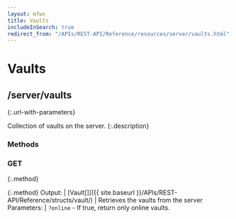 ```yaml
---
layout: mfws
title: Vaults
includeInSearch: true
redirect_from: "/APIs/REST-API/Reference/resources/server/vaults.html"
---
```


# Vaults

## /server/vaults
{:.url-with-parameters}

Collection of vaults on the server. 
{:.description}

### Methods

### GET
{:.method}

{:.method}
Output: | [Vault[]]({{ site.baseurl }}/APIs/REST-API/Reference/structs/vault/)
| Retrieves the vaults from the server 
Parameters:  | `?online` - If true, return only online vaults.